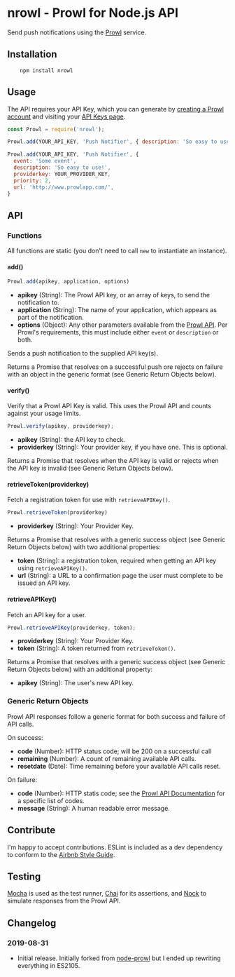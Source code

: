 # nrowl - Prowl for Node.js API
Send push notifications using the [Prowl](http://www.prowlapp.com/) service.

## Installation

```shell
	npm install nrowl
```

## Usage

The API requires your API Key, which you can generate by [creating a Prowl account](https://www.prowlapp.com/register.php) and visiting your [API Keys page](https://www.prowlapp.com/api_settings.php).

```javascript
const Prowl = require('nrowl');

Prowl.add(YOUR_API_KEY, 'Push Notifier', { description: 'So easy to use!' });

Prowl.add(YOUR_API_KEY, 'Push Notifier', { 
  event: 'Some event',
  description: 'So easy to use!',
  providerkey: YOUR_PROVIDER_KEY,
  priority: 2,
  url: 'http://www.prowlapp.com/',
}
```

## API

### Functions
All functions are static (you don't need to call `new` to instantiate an instance).

#### add()

```javascript
Prowl.add(apikey, application, options)
```
* **apikey** (String): The Prowl API key, or an array of keys, to send the notification to.
* **application** (String): The name of your application, which appears as part of the notification.
* **options** (Object): Any other parameters available from the [Prowl API](https://www.prowlapp.com/api.php#add). Per Prowl's requirements, this must include either `event` or `description` or both.

Sends a push notification to the supplied API key(s).

Returns a Promise that resolves on a successful push ore rejects on failure with an object in the generic format (see Generic Return Objects below).

#### verify()

Verify that a Prowl API Key is valid. This uses the Prowl API and counts against your usage limits.

```javascript
Prowl.verify(apikey, providerkey);
```

* **apikey** (String): the API key to check.
* **providerkey** (String): Your provider key, if you have one. This is optional.

Returns a Promise that resolves when the API key is valid or rejects when the API key is invalid (see Generic Return Objects below).

#### retrieveToken(providerkey)

Fetch a registration token for use with `retrieveAPIKey()`.

```javascript
Prowl.retrieveToken(providerkey)
```

* **providerkey** (String): Your Provider Key.

Returns a Promise that resolves with a generic success object (see Generic Return Objects below) with two additional properties:

* **token** (String): a registration token, required when getting an API key using `retrieveAPIKey()`.
* **url** (String): a URL to a confirmation page the user must complete to be issued an API key.

#### retrieveAPIKey()

Fetch an API key for a user.

```javascript
Prowl.retrieveAPIKey(providerkey, token);
```

* **providerkey** (String): Your Provider Key.
* **token** (String): A token returned from `retrieveToken()`.

Returns a Promise that resolves with a generic success object (see Generic Return Objects below) with an additional property:

* **apikey** (String): The user's new API key.

### Generic Return Objects

Prowl API responses follow a generic format for both success and failure of API calls.

On success:
* **code** (Number): HTTP status code; will be 200 on a successful call
* **remaining** (Number): A count of remaining available API calls.
* **resetdate** (Date): Time remaining before your available API calls reset.

On failure:
* **code** (Number): HTTP statis code; see the [Prowl API Documentation](https://www.prowlapp.com/api.php#return) for a specific list of codes.
* **message** (String): A human readable error message.

## Contribute

I'm happy to accept contributions. ESLint is included as a dev dependency to conform to the [Airbnb Style Guide](https://github.com/airbnb/javascript).

## Testing

[Mocha](https://mochajs.org/) is used as the test runner, [Chai](https://www.chaijs.com/) for its assertions, and [Nock](https://github.com/nock/nock) to simulate responses from the Prowl API.

## Changelog

### 2019-08-31

* Initial release. Initially forked from [node-prowl](https://github.com/arnklint/node-prowl) but I ended up rewriting everything in ES2105.